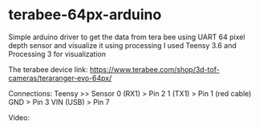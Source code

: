 # terabee-64px-arduino

Simple arduino driver to get the data from tera bee using UART 64 pixel depth sensor and visualize it using processing 
I used Teensy 3.6 and Processing 3 for visualization

The terabee device link: https://www.terabee.com/shop/3d-tof-cameras/teraranger-evo-64px/

Connections: 
Teensy >> Sensor
0 (RX1)   > Pin 2 
1 (TX1)   > Pin 1 (red cable) 
GND       > Pin 3
VIN (USB) > Pin 7

Video: 




